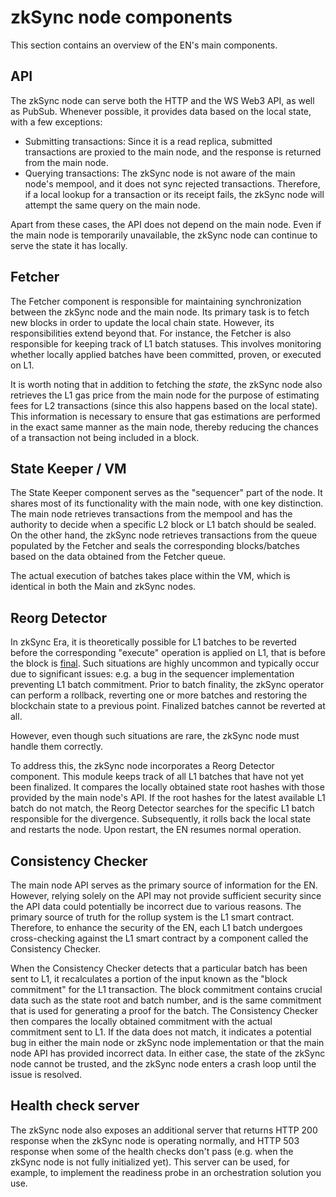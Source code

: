 # zkSync node components

This section contains an overview of the EN's main components.

## API

The zkSync node can serve both the HTTP and the WS Web3 API, as well as PubSub. Whenever possible, it provides data
based on the local state, with a few exceptions:

- Submitting transactions: Since it is a read replica, submitted transactions are proxied to the main node, and the
  response is returned from the main node.
- Querying transactions: The zkSync node is not aware of the main node's mempool, and it does not sync rejected
  transactions. Therefore, if a local lookup for a transaction or its receipt fails, the zkSync node will attempt the
  same query on the main node.

Apart from these cases, the API does not depend on the main node. Even if the main node is temporarily unavailable, the
zkSync node can continue to serve the state it has locally.

## Fetcher

The Fetcher component is responsible for maintaining synchronization between the zkSync node and the main node. Its
primary task is to fetch new blocks in order to update the local chain state. However, its responsibilities extend
beyond that. For instance, the Fetcher is also responsible for keeping track of L1 batch statuses. This involves
monitoring whether locally applied batches have been committed, proven, or executed on L1.

It is worth noting that in addition to fetching the _state_, the zkSync node also retrieves the L1 gas price from the
main node for the purpose of estimating fees for L2 transactions (since this also happens based on the local state).
This information is necessary to ensure that gas estimations are performed in the exact same manner as the main node,
thereby reducing the chances of a transaction not being included in a block.

## State Keeper / VM

The State Keeper component serves as the "sequencer" part of the node. It shares most of its functionality with the main
node, with one key distinction. The main node retrieves transactions from the mempool and has the authority to decide
when a specific L2 block or L1 batch should be sealed. On the other hand, the zkSync node retrieves transactions from
the queue populated by the Fetcher and seals the corresponding blocks/batches based on the data obtained from the
Fetcher queue.

The actual execution of batches takes place within the VM, which is identical in both the Main and zkSync nodes.

## Reorg Detector

In zkSync Era, it is theoretically possible for L1 batches to be reverted before the corresponding "execute" operation
is applied on L1, that is before the block is [final][finality]. Such situations are highly uncommon and typically occur
due to significant issues: e.g. a bug in the sequencer implementation preventing L1 batch commitment. Prior to batch
finality, the zkSync operator can perform a rollback, reverting one or more batches and restoring the blockchain state
to a previous point. Finalized batches cannot be reverted at all.

However, even though such situations are rare, the zkSync node must handle them correctly.

To address this, the zkSync node incorporates a Reorg Detector component. This module keeps track of all L1 batches that
have not yet been finalized. It compares the locally obtained state root hashes with those provided by the main node's
API. If the root hashes for the latest available L1 batch do not match, the Reorg Detector searches for the specific L1
batch responsible for the divergence. Subsequently, it rolls back the local state and restarts the node. Upon restart,
the EN resumes normal operation.

[finality]: https://era.zksync.io/docs/dev/developer-guides/finality.html

## Consistency Checker

The main node API serves as the primary source of information for the EN. However, relying solely on the API may not
provide sufficient security since the API data could potentially be incorrect due to various reasons. The primary source
of truth for the rollup system is the L1 smart contract. Therefore, to enhance the security of the EN, each L1 batch
undergoes cross-checking against the L1 smart contract by a component called the Consistency Checker.

When the Consistency Checker detects that a particular batch has been sent to L1, it recalculates a portion of the input
known as the "block commitment" for the L1 transaction. The block commitment contains crucial data such as the state
root and batch number, and is the same commitment that is used for generating a proof for the batch. The Consistency
Checker then compares the locally obtained commitment with the actual commitment sent to L1. If the data does not match,
it indicates a potential bug in either the main node or zkSync node implementation or that the main node API has
provided incorrect data. In either case, the state of the zkSync node cannot be trusted, and the zkSync node enters a
crash loop until the issue is resolved.

## Health check server

The zkSync node also exposes an additional server that returns HTTP 200 response when the zkSync node is operating
normally, and HTTP 503 response when some of the health checks don't pass (e.g. when the zkSync node is not fully
initialized yet). This server can be used, for example, to implement the readiness probe in an orchestration solution
you use.
